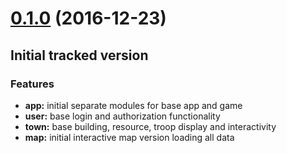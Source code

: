 <a name="0.1.0"></a>
# [0.1.0]() (2016-12-23)

## Initial tracked version

### Features

* **app:** initial separate modules for base app and game
* **user:** base login and authorization functionality
* **town:** base building, resource, troop display and interactivity
* **map:** initial interactive map version loading all data

